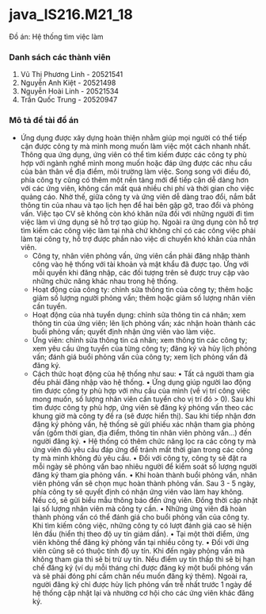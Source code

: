 # java_IS216.M21_18
Đồ án: Hệ thống tìm việc làm
### Danh sách các thành viên ###
  1. Vũ Thị Phương Linh - 20521541
  2. Nguyễn Anh Kiệt - 20521498
  3. Nguyễn Hoài Linh - 20521534
  4. Trần Quốc Trung - 20520947

### Mô tả đề tài đồ án ###
  - Ứng dụng được xây dựng hoàn thiện nhằm giúp mọi người có thể tiếp cận được công ty mà mình mong muốn làm việc một cách nhanh nhất. Thông qua ứng dụng, ứng viên có thể tìm kiếm được các công ty phù hợp với ngành nghề mình mong muốn hoặc đáp ứng được các nhu cầu của bản thân về địa điểm, môi trường làm việc. Song song với điều đó, phía công ty cũng có thêm một nền tảng mới để tiếp cận dễ dàng hơn với các ứng viên, không cần mất quá nhiều chi phí và thời gian cho việc quảng cáo. Nhờ thế, giữa công ty và ứng viên dễ dàng trao đổi, nắm bắt thông tin của nhau và tạo lịch hẹn để hai bên gặp gỡ, trao đổi và phỏng vấn. Việc tạo CV sẽ không còn khó khăn nữa đối với những người đi tìm việc làm vì ứng dụng sẽ hỗ trợ tạo giúp họ. Ngoài ra ứng dụng còn hỗ trợ tìm kiếm các công việc làm tại nhà chứ không chỉ có các công việc phải làm tại công ty, hỗ trợ được phần nào việc di chuyển khó khăn của nhân viên.
	- Công ty, nhân viên phỏng vấn, ứng viên cần phải đăng nhập thành công vào hệ thống với tài khoản và mật khẩu đã được tạo. Ứng với mỗi quyền khi đăng nhập, các đối tượng trên sẽ được truy cập vào những chức năng khác nhau trong hệ thống.
	- Hoạt động của công ty: chỉnh sửa thông tin của công ty; thêm hoặc giảm số lượng người phỏng vấn; thêm hoặc giảm số lượng nhân viên cần tuyển.
	- Hoạt động của nhà tuyển dụng: chỉnh sửa thông tin cá nhân; xem thông tin của ứng viên; lên lịch phỏng vấn; xác nhận hoàn thành các buổi phỏng vấn; quyết định nhận ứng viên vào làm việc.
	- Ứng viên: chỉnh sửa thông tin cá nhân; xem thông tin các công ty; xem yêu cầu ứng tuyển của từng công ty; đăng ký và hủy lịch phỏng vấn; đánh giá buổi phỏng vấn của công ty; xem lịch phỏng vấn đã đăng ký.
	- Cách thức hoạt động của hệ thống như sau:
•	Tất cả người tham gia đều phải đăng nhập vào hệ thống.
•	Ứng dụng giúp người lao động tìm được công ty phù hợp với nhu cầu của mình (về vị trí công việc mong muốn, số lượng nhân viên cần tuyển cho vị trí đó > 0). Sau khi tìm được công ty phù hợp, ứng viên sẽ đăng ký phỏng vấn theo các khung giờ mà công ty đề ra (sẽ được hiển thị). Sau khi tiếp nhận đơn đăng ký phỏng vấn, hệ thống sẽ gửi phiếu xác nhận tham gia phỏng vấn (gồm thời gian, địa điểm, thông tin nhân viên phỏng vấn…) đến người đăng ký.
•	Hệ thống có thêm chức năng lọc ra các công ty mà ứng viên đủ yêu cầu đáp ứng để tránh mất thời gian trong các công ty mà mình không đủ yêu cầu.
•	Đối với công ty, công ty sẽ đặt ra mỗi ngày sẽ phỏng vấn bao nhiêu người để kiểm soát số lượng người đăng ký tham gia phỏng vấn. 
•	Khi hoàn thành buổi phỏng vấn, nhân viên phỏng vấn sẽ chọn mục hoàn thành phỏng vấn. Sau 3 - 5 ngày, phía công ty sẽ quyết định có nhận ứng viên vào làm hay không. Nếu có, sẽ gửi biểu mẫu thông báo đến ứng viên. Đồng thời cập nhật lại số lượng nhân viên mà công ty cần.
•	Những ứng viên đã hoàn thành phỏng vấn có thể đánh giá cho buổi phỏng vấn của công ty. Khi tìm kiếm công việc, những công ty có lượt đánh giá cao sẽ hiện lên đầu (hiển thị theo độ uy tín giảm dần).
•	Tại một thời điểm, ứng viên không thể đăng ký phỏng vấn tại nhiều công ty.
•	Đối với ứng viên cũng sẽ có thuộc tính độ uy tín. Khi đến ngày phỏng vấn mà không tham gia thì sẽ bị trừ uy tín. Nếu điểm uy tín thấp thì sẽ bị hạn chế đăng ký (ví dụ mỗi tháng chỉ được đăng ký một buổi phỏng vấn và sẽ phải đóng phí cầm chân nếu muốn đăng ký thêm). Ngoài ra, người đăng ký chỉ được hủy lịch phỏng vấn trễ nhất trước 1 ngày để hệ thống cập nhật lại và nhường cơ hội cho các ứng viên khác đăng ký.

